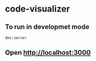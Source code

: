 # code-visualizer

## To run in developmet mode

`dev:server`

## Open [http://localhost:3000](http://localhost:3000)
